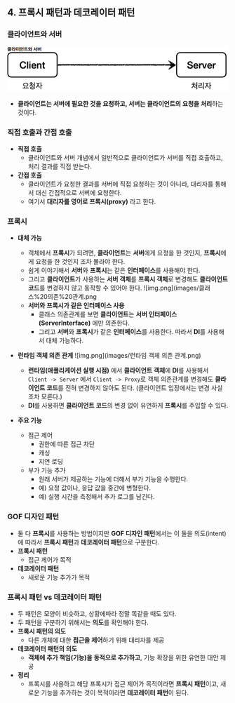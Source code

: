 ## 4. 프록시 패턴과 데코레이터 패턴

### 클라이언트와 서버
![img.png](images/클라이언트와%20서버.png) 
- **클라이언트는 서버에 필요한 것을 요청하고, 서버는 클라이언트의 요청을 처리**하는 것이다.


### 직접 호출과 간접 호출
- **직접 호출**
  - 클라이언트와 서버 개념에서 일반적으로 클라이언트가 서버를 직접 호출하고, 처리 결과를 직접 받는다.
- **간접 호출**
  - 클라이언트가 요청한 결과를 서버에 직접 요청하는 것이 아니라, 대리자를 통해서 대신 간접적으로 서버에 요청한다.
  - 여기서 **대리자를 영어로 프록시(proxy)** 라고 한다.


### 프록시
- **대체 가능**
  - 객체에서 **프록시**가 되려면, **클라이언트**는 **서버**에게 요청을 한 것인지, **프록시**에게 요청을 한 것인지 조차 몰라야 한다.
  - 쉽게 이야기해서 **서버**와 **프록시**는 같은 **인터페이스**를 사용해야 한다.
  - 그리고 **클라이언트**가 사용하는 **서버 객체**를 **프록시 객체**로 변경해도 **클라이언트 코드**를 변경하지 않고 동작할 수 있어야 한다.
  ![img.png](images/클래스%20의존%20관계.png
  - **서버와 프록시가 같은 인터페이스 사용**
    - 클래스 의존관계를 보면 **클라이언트**는 **서버 인터페이스(ServerInterface)** 에만 의존한다.
    - 그리고 **서버**와 **프록시**가 같은 **인터페이스**를 사용한다. 따라서 **DI**를 사용해서 대체 가능하다.

- **런타임 객체 의존 관계**
![img.png](images/런타임 객체 의존 관계.png)
  - **런타임(애플리케이션 실행 시점)** 에서 **클라이언트 객체**에 **DI**를 사용해서 `Client -> Server` 에서 `Client -> Proxy`로
  객체 의존관계를 변경해도 **클라이언트 코드**를 전혀 변경하지 않아도 된다. (클라이언트 입장에서는 변경 사실 조차 모른다.)
  - **DI**를 사용하면 **클라이언트 코드**의 변경 없이 유연하게 **프록시**를 주입할 수 있다.

- **주요 기능**
  - 접근 제어
    - 권한에 따른 접근 차단
    - 캐싱
    - 지연 로딩
  - 부가 기능 추가
    - 원래 서버가 제공하는 기능에 더해서 부가 기능을 수행한다.
    - 예) 요청 값이나, 응답 값을 중간에 변형한다.
    - 예) 실행 시간을 측정해서 추가 로그를 남긴다.


### GOF 디자인 패턴
- 둘 다 **프록시**를 사용하는 방법이지만 **GOF 디자인 패턴**에서는 이 둘을 의도(intent)에 따라서 **프록시 패턴**과 **데코레이터 패턴**으로 구분한다.
- **프록시 패턴**
  - 접근 제어가 목적
- **데코레이터 패턴**
  - 새로운 기능 추가가 목적


### 프록시 패턴 vs 데코레이터 패턴
- 두 패턴은 모양이 비슷하고, 상황에따라 정말 똑같을 때도 있다.
- 두 패턴을 구분하기 위해서는 **의도**를 확인해야 한다.
- **프록시 패턴의 의도**
  - 다른 개체에 대한 **접근을 제어**하기 위해 대리자를 제공
- **데코레이터 패턴의 의도**
  - **객체에 추가 책임(기능)을 동적으로 추가하고**, 기능 확장을 위한 유연한 대안 제공
- **정리**
  - 프록시를 사용하고 해당 프록시가 접근 제어가 목적이라면 **프록시 패턴**이고, 새로운 기능을 추가하는 것이 목적이라면 **데코레이터 패턴**이 된다.